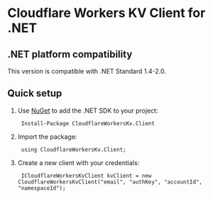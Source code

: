 Cloudflare Workers KV Client for .NET
===========================

.NET platform compatibility
---------------------------

This version is compatible with .NET Standard 1.4-2.0.

Quick setup
-----------

1. Use [NuGet](http://docs.nuget.org/docs/start-here/using-the-package-manager-console) to add the .NET SDK to your project:

        Install-Package CloudflareWorkersKv.Client

2. Import the package:

        using CloudflareWorkersKv.Client;

3. Create a new client with your credentials:

        ICloudflareWorkersKvClient kvClient = new CloudflareWorkersKvClient("email", "authKey", "accountId", "namespaceId");